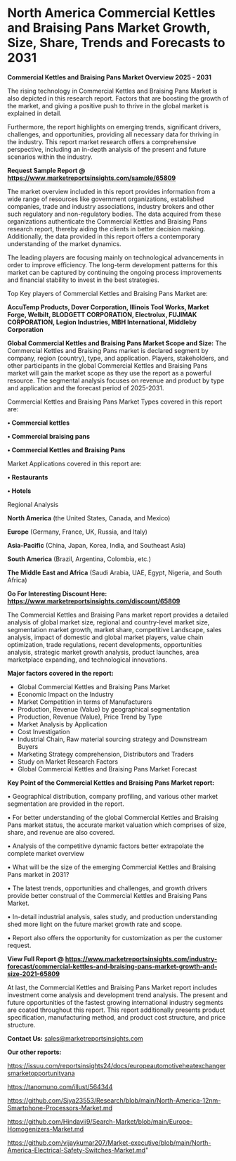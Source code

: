 # North America Commercial Kettles and Braising Pans Market Growth, Size, Share, Trends and Forecasts to 2031

<Strong> Commercial Kettles and Braising Pans Market Overview 2025 - 2031</strong>

The rising technology in Commercial Kettles and Braising Pans Market is also depicted in this research report. Factors that are boosting the growth of the market, and giving a positive push to thrive in the global market is explained in detail.

Furthermore, the report highlights on emerging trends, significant drivers, challenges, and opportunities, providing all necessary data for thriving in the industry. This report market research offers a comprehensive perspective, including an in-depth analysis of the present and future scenarios within the industry.

<strong>Request Sample Report @ <a href=https://www.marketreportsinsights.com/sample/65809>https://www.marketreportsinsights.com/sample/65809</a></strong>

The market overview included in this report provides information from a wide range of resources like government organizations, established companies, trade and industry associations, industry brokers and other such regulatory and non-regulatory bodies. The data acquired from these organizations authenticate the Commercial Kettles and Braising Pans research report, thereby aiding the clients in better decision making. Additionally, the data provided in this report offers a contemporary understanding of the market dynamics.

The leading players are focusing mainly on technological advancements in order to improve efficiency. The long-term development patterns for this market can be captured by continuing the ongoing process improvements and financial stability to invest in the best strategies.

Top Key players of Commercial Kettles and Braising Pans Market are:

<strong>AccuTemp Products, Dover Corporation, Illinois Tool Works, Market Forge, Welbilt, BLODGETT CORPORATION, Electrolux, FUJIMAK CORPORATION, Legion Industries, MBH International, Middleby Corporation</strong>

<strong><b>Global Commercial Kettles and Braising Pans Market Scope and Size:</b></strong>
The Commercial Kettles and Braising Pans market is declared segment by company, region (country), type, and application. Players, stakeholders, and other participants in the global Commercial Kettles and Braising Pans market will gain the market scope as they use the report as a powerful resource. The segmental analysis focuses on revenue and product by type and application and the forecast period of 2025-2031.

Commercial Kettles and Braising Pans Market Types covered in this report are:

<strong>• Commercial kettles

• Commercial braising pans

• Commercial Kettles and Braising Pans</strong>

Market Applications covered in this report are:

<strong>• Restaurants

• Hotels</strong> 

Regional Analysis

<strong>North America</strong> (the United States, Canada, and Mexico)

<strong>Europe</strong> (Germany, France, UK, Russia, and Italy)

<strong>Asia-Pacific</strong> (China, Japan, Korea, India, and Southeast Asia)

<strong>South America</strong> (Brazil, Argentina, Colombia, etc.)

<strong>The Middle East and Africa</strong> (Saudi Arabia, UAE, Egypt, Nigeria, and South Africa)

<strong>Go For Interesting Discount Here: <a href=https://www.marketreportsinsights.com/discount/65809>https://www.marketreportsinsights.com/discount/65809</a></strong>

The Commercial Kettles and Braising Pans market report provides a detailed analysis of global market size, regional and country-level market size, segmentation market growth, market share, competitive Landscape, sales analysis, impact of domestic and global market players, value chain optimization, trade regulations, recent developments, opportunities analysis, strategic market growth analysis, product launches, area marketplace expanding, and technological innovations.

<strong><b>Major factors covered in the report:</b></strong>
<ul>
  <li>Global Commercial Kettles and Braising Pans Market </li>
  <li>Economic Impact on the Industry</li>
  <li>Market Competition in terms of Manufacturers</li>
  <li>Production, Revenue (Value) by geographical segmentation</li>
  <li>Production, Revenue (Value), Price Trend by Type</li>
  <li>Market Analysis by Application</li>
  <li>Cost Investigation</li>
  <li>Industrial Chain, Raw material sourcing strategy and Downstream Buyers</li>
  <li>Marketing Strategy comprehension, Distributors and Traders</li>
  <li>Study on Market Research Factors</li>
  <li>Global Commercial Kettles and Braising Pans Market Forecast</li>
</ul>

<strong><b>Key Point of the Commercial Kettles and Braising Pans Market report:</b></strong>

• Geographical distribution, company profiling, and various other market segmentation are provided in the report.

• For better understanding of the global Commercial Kettles and Braising Pans market status, the accurate market valuation which comprises of size, share, and revenue are also covered.

• Analysis of the competitive dynamic factors better extrapolate the complete market overview

• What will be the size of the emerging Commercial Kettles and Braising Pans market in 2031?

• The latest trends, opportunities and challenges, and growth drivers provide better construal of the Commercial Kettles and Braising Pans Market.

• In-detail industrial analysis, sales study, and production understanding shed more light on the future market growth rate and scope.

• Report also offers the opportunity for customization as per the customer request.

<strong><b>View Full Report @ <a href=https://www.marketreportsinsights.com/industry-forecast/commercial-kettles-and-braising-pans-market-growth-and-size-2021-65809>https://www.marketreportsinsights.com/industry-forecast/commercial-kettles-and-braising-pans-market-growth-and-size-2021-65809</a></b></strong>


At last, the Commercial Kettles and Braising Pans Market report includes investment come analysis and development trend analysis. The present and future opportunities of the fastest growing international industry segments are coated throughout this report. This report additionally presents product specification, manufacturing method, and product cost structure, and price structure.

<strong>Contact Us:</strong>
sales@marketreportsinsights.com

<strong>Our other reports:</strong>

<a href=https://issuu.com/reportsinsights24/docs/europeautomotiveheatexchangersmarketopportunityana>https://issuu.com/reportsinsights24/docs/europeautomotiveheatexchangersmarketopportunityana</a>

<a href=https://tanomuno.com/illust/564344>https://tanomuno.com/illust/564344</a>

<a href=https://github.com/Siya23553/Research/blob/main/North-America-12nm-Smartphone-Processors-Market.md>https://github.com/Siya23553/Research/blob/main/North-America-12nm-Smartphone-Processors-Market.md</a>

<a href=https://github.com/Hindavii9/Search-Market/blob/main/Europe-Homogenizers-Market.md>https://github.com/Hindavii9/Search-Market/blob/main/Europe-Homogenizers-Market.md</a>

<a href=https://github.com/vijaykumar207/Market-executive/blob/main/North-America-Electrical-Safety-Switches-Market.md>https://github.com/vijaykumar207/Market-executive/blob/main/North-America-Electrical-Safety-Switches-Market.md</a>"
